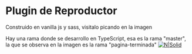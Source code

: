 # Plugin de Reproductor

Construido en vanilla js y sass, visitalo picando en la imagen 

Hay una rama donde se desarrollo en TypeScript, esa es la rama "master", la que se observa en la imagen es la rama "pagina-terminada"
[![N|Solid](https://media.giphy.com/media/XovYzHmSl0hnKuHQ5f/giphy.gif)](https://johan-avila.github.io/pluginMediaPlayer/)


